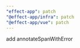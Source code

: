 ```yaml
---
"effect-app": patch
"@effect-app/infra": patch
"@effect-app/vue": patch
---
```


add annotateSpanWithError
